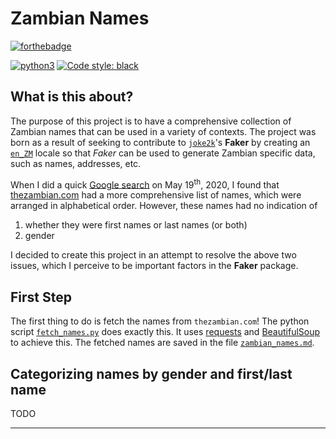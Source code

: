 # Zambian Names

[![forthebadge](https://forthebadge.com/images/badges/made-with-python.svg)](https://forthebadge.com)

[![python3](https://img.shields.io/badge/python-3.6%20%7C%203.7-brightgreen.svg)](https://python3statement.org/#sections50-why)
[![Code style: black](https://img.shields.io/badge/code%20style-black-000000.svg)](https://github.com/psf/black)

## What is this about?

The purpose of this project is to have a comprehensive collection of Zambian names that can be used in a variety of contexts. The project was born as a result of seeking to contribute to [`joke2k`](https://github.com/joke2k/)'s **Faker** by creating an [`en_ZM`](https://www.localeplanet.com/icu/en-ZM/index.html) locale so that _Faker_ can be used to generate Zambian specific data, such as names, addresses, etc.

When I did a quick [Google search](https://www.google.com/search?q=Zambian+Names) on May 19<sup>th</sup>, 2020, I found that [thezambian.com](https://thezambian.com/online/zambian-names/) had a more comprehensive list of names, which were arranged in alphabetical order. However, these names had no indication of

1. whether they were first names or last names (or both)
2. gender

I decided to create this project in an attempt to resolve the above two issues, which I perceive to be important factors in the **Faker** package.

## First Step

The first thing to do is fetch the names from `thezambian.com`! The python script [`fetch_names.py`](./fetch_names.py) does exactly this. It uses [requests](https://github.com/psf/requests) and [BeautifulSoup](https://www.crummy.com/software/BeautifulSoup/) to achieve this. The fetched names are saved in the file [`zambian_names.md`](./zambian_names.md).

## Categorizing names by gender and first/last name

TODO

---

